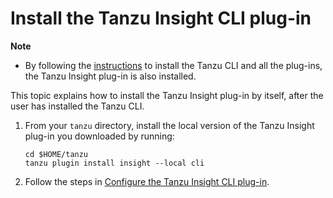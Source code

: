 # Install the Tanzu Insight CLI plug-in

**Note**

- By following the [instructions](../../install-tanzu-cli.md) to install the Tanzu CLI and all the plug-ins, the Tanzu Insight plug-in is also installed.

This topic explains how to install the Tanzu Insight plug-in by itself, after the user has installed the Tanzu CLI.

1. From your `tanzu` directory, install the local version of the Tanzu Insight plug-in you downloaded by running:

    ```console
    cd $HOME/tanzu
    tanzu plugin install insight --local cli
    ```

1. Follow the steps in [Configure the Tanzu Insight CLI plug-in](cli-configuration.md).
